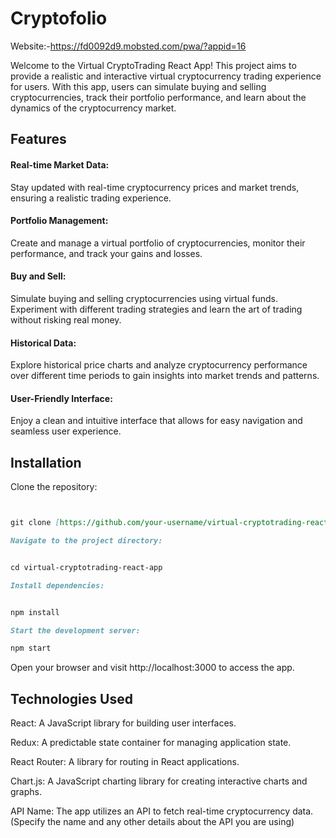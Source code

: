 # Cryptofolio

Website:-https://fd0092d9.mobsted.com/pwa/?appid=16


Welcome to the Virtual CryptoTrading React App! This project aims to provide a realistic and interactive virtual cryptocurrency trading experience for users. With this app, users can simulate buying and selling cryptocurrencies, track their portfolio performance, and learn about the dynamics of the cryptocurrency market.

## Features
#### Real-time Market Data: 
Stay updated with real-time cryptocurrency prices and market trends, ensuring a realistic trading experience.

#### Portfolio Management: 
Create and manage a virtual portfolio of cryptocurrencies, monitor their performance, and track your gains and losses.

#### Buy and Sell: 
Simulate buying and selling cryptocurrencies using virtual funds. Experiment with different trading strategies and learn the art of trading without risking real money.

#### Historical Data: 
Explore historical price charts and analyze cryptocurrency performance over different time periods to gain insights into market trends and patterns.

#### User-Friendly Interface: 
Enjoy a clean and intuitive interface that allows for easy navigation and seamless user experience.

## Installation
Clone the repository:

```markdown


git clone [https://github.com/your-username/virtual-cryptotrading-react-app](https://github.com/jynt1401/Cryptofolio_fullStack.git).git
```
```markdown
Navigate to the project directory:


cd virtual-cryptotrading-react-app
```
```markdown
Install dependencies:


npm install
```
```markdown
Start the development server:

npm start
```
Open your browser and visit http://localhost:3000 to access the app.

## Technologies Used
React: A JavaScript library for building user interfaces.

Redux: A predictable state container for managing application state.

React Router: A library for routing in React applications.

Chart.js: A JavaScript charting library for creating interactive charts and graphs.

API Name: The app utilizes an API to fetch real-time cryptocurrency data. (Specify the name and any other details about the API you are using)
